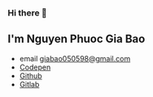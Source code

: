 
### Hi there 👋
## I'm Nguyen Phuoc Gia Bao


* email [giabao050598@gmail.com](mailto:giabao050598@gmail.com)
* [Codepen](https://codepen.io/npgb-the-sasster)
* [Github](https://github.com/NPGB)
* [Gitlab](https://gitlab.com/NPGB)
